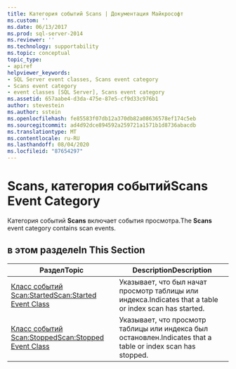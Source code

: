 ```yaml
---
title: Категория событий Scans | Документация Майкрософт
ms.custom: ''
ms.date: 06/13/2017
ms.prod: sql-server-2014
ms.reviewer: ''
ms.technology: supportability
ms.topic: conceptual
topic_type:
- apiref
helpviewer_keywords:
- SQL Server event classes, Scans event category
- Scans event category
- event classes [SQL Server], Scans event category
ms.assetid: 657aabe4-d3da-475e-87e5-cf9d33c976b1
author: stevestein
ms.author: sstein
ms.openlocfilehash: fe85583f07db12a370db82a08636578ef174c5eb
ms.sourcegitcommit: ad4d92dce894592a259721a1571b1d8736abacdb
ms.translationtype: MT
ms.contentlocale: ru-RU
ms.lasthandoff: 08/04/2020
ms.locfileid: "87654297"
---
```

# <a name="scans-event-category"></a><span data-ttu-id="00e38-102">Scans, категория событий</span><span class="sxs-lookup"><span data-stu-id="00e38-102">Scans Event Category</span></span>
  <span data-ttu-id="00e38-103">Категория событий **Scans** включает события просмотра.</span><span class="sxs-lookup"><span data-stu-id="00e38-103">The **Scans** event category contains scan events.</span></span>  
  
## <a name="in-this-section"></a><span data-ttu-id="00e38-104">в этом разделе</span><span class="sxs-lookup"><span data-stu-id="00e38-104">In This Section</span></span>  
  
|<span data-ttu-id="00e38-105">Раздел</span><span class="sxs-lookup"><span data-stu-id="00e38-105">Topic</span></span>|<span data-ttu-id="00e38-106">Description</span><span class="sxs-lookup"><span data-stu-id="00e38-106">Description</span></span>|  
|-----------|-----------------|  
|[<span data-ttu-id="00e38-107">Класс событий Scan:Started</span><span class="sxs-lookup"><span data-stu-id="00e38-107">Scan:Started Event Class</span></span>](scan-started-event-class.md)|<span data-ttu-id="00e38-108">Указывает, что был начат просмотр таблицы или индекса.</span><span class="sxs-lookup"><span data-stu-id="00e38-108">Indicates that a table or index scan has started.</span></span>|  
|[<span data-ttu-id="00e38-109">Класс событий Scan:Stopped</span><span class="sxs-lookup"><span data-stu-id="00e38-109">Scan:Stopped Event Class</span></span>](scan-stopped-event-class.md)|<span data-ttu-id="00e38-110">Указывает, что просмотр таблицы или индекса был остановлен.</span><span class="sxs-lookup"><span data-stu-id="00e38-110">Indicates that a table or index scan has stopped.</span></span>|  
  
  
